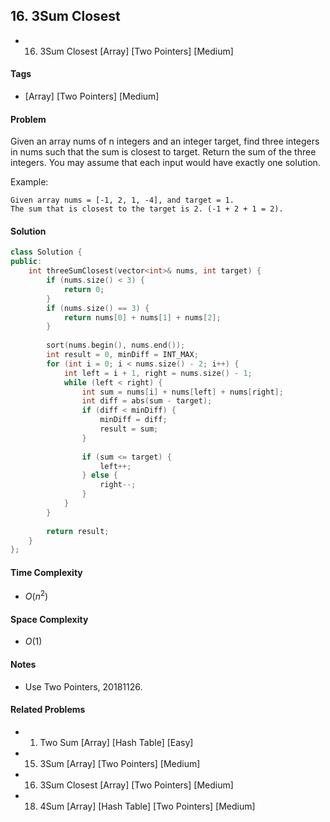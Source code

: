 ## 16. 3Sum Closest
- 16. 3Sum Closest [Array] [Two Pointers] [Medium]

#### Tags
- [Array] [Two Pointers] [Medium]

#### Problem
Given an array nums of n integers and an integer target, find three integers in nums such that the sum is closest to target. Return the sum of the three integers. You may assume that each input would have exactly one solution.

Example:

    Given array nums = [-1, 2, 1, -4], and target = 1.
    The sum that is closest to the target is 2. (-1 + 2 + 1 = 2).

#### Solution
``` C++
class Solution {
public:
    int threeSumClosest(vector<int>& nums, int target) {
        if (nums.size() < 3) {
            return 0;
        }
        if (nums.size() == 3) {
            return nums[0] + nums[1] + nums[2];
        }
        
        sort(nums.begin(), nums.end());
        int result = 0, minDiff = INT_MAX;
        for (int i = 0; i < nums.size() - 2; i++) {
            int left = i + 1, right = nums.size() - 1;
            while (left < right) {
                int sum = nums[i] + nums[left] + nums[right];
                int diff = abs(sum - target);
                if (diff < minDiff) {
                    minDiff = diff;
                    result = sum;
                }
                
                if (sum <= target) {
                    left++;
                } else {
                    right--;
                }
            }
        }
        
        return result;
    }
};
```

#### Time Complexity
- $O(n^2)$

#### Space Complexity
- $O(1)$

#### Notes
- Use Two Pointers, 20181126.

#### Related Problems
- 1. Two Sum [Array] [Hash Table] [Easy]
- 15. 3Sum [Array] [Two Pointers] [Medium]
- 16. 3Sum Closest [Array] [Two Pointers] [Medium]
- 18. 4Sum [Array] [Hash Table] [Two Pointers] [Medium]
